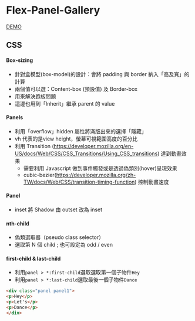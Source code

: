 ﻿# Flex-Panel-Gallery
[DEMO](https://chihtsunglu.github.io/Flex-Panel-Gallery/flex.html)
## **CSS**
#### Box-sizing
- 針對盒模型(box-model)的設計：會將 padding 與 border  納入「高及寬」的計算
- 兩個值可以選：Content-box (預設值) 及 Border-box
- 用來解決跑板問題
- 這邊也用到「Inherit」繼承 parent 的 value
#### Panels
- 利用「overflow」hidden 屬性將滿版出來的選擇「隱藏」
- vh 代表的是view height，螢幕可視範圍高度的百分比
- 利用 Transition (https://developer.mozilla.org/en-US/docs/Web/CSS/CSS_Transitions/Using_CSS_transitions) 達到動畫效果
  - 需要利用 Javascript 做到事件觸發或是透過偽類別(hover)呈現效果
  - cubic-bezier(https://developer.mozilla.org/zh-TW/docs/Web/CSS/transition-timing-function) 控制動畫速度

#### Panel
- inset 將 Shadow 由 outset 改為 inset
#### nth-child
- 偽類選取器（pseudo class selector）
- 選取第 N 個 child ; 也可設定為 odd / even
#### first-child & last-child
- 利用`panel > *:first-child`選取選取第一個子物件`Hey`
- 利用`panel > *:last-child`選取最後一個子物件`Dance`
````html
<div class="panel panel1">
<p>Hey</p>
<p>Let's</p>
<p>Dance</p>
</div>
````
